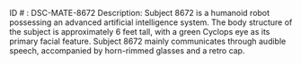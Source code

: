 ID # : DSC-MATE-8672
Description: Subject 8672 is a humanoid robot possessing an advanced artificial intelligence system. The body structure of the subject is approximately 6 feet tall, with a green Cyclops eye as its primary facial feature. Subject 8672 mainly communicates through audible speech, accompanied by horn-rimmed glasses and a retro cap. 